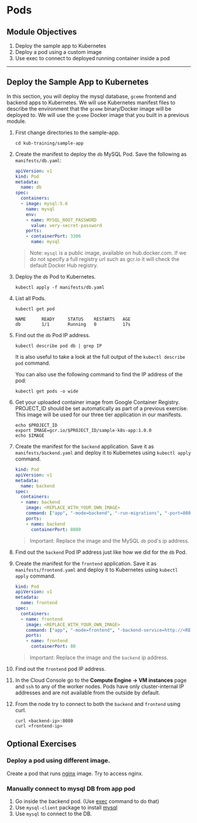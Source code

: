 # Pods

## Module Objectives

1. Deploy the sample app to Kubernetes
1. Deploy a pod using a custom image
1. Use exec to connect to deployed running container inside a pod

---

## Deploy the Sample App to Kubernetes

In this section, you will deploy the mysql database, `gceme` frontend and backend apps to Kubernetes. We will use Kubernetes manifest files to describe the environment that the `gceme` binary/Docker image will be deployed to. We will use the `gceme` Docker image that you built in a previous module.

1. First change directories to the sample-app.

    ```shell
    cd kub-training/sample-app
    ```

1. Create the manifest to deploy the `db` MySQL Pod. Save the following as `manifests/db.yaml`:

    ```yaml
    apiVersion: v1
    kind: Pod
    metadata:
      name: db
    spec:
      containers:
      - image: mysql:5.6
        name: mysql
        env:
        - name: MYSQL_ROOT_PASSWORD
          value: very-secret-password
        ports:
        - containerPort: 3306
          name: mysql
    ```

    > Note: `mysql` is a public image, available on hub.docker.com. If we do not specify a full registry url such as gcr.io it will check the default Docker Hub registry.

1. Deploy the `db` Pod to Kubernetes.

    ```shell
    kubectl apply -f manifests/db.yaml
    ```
1. List all Pods.

    ```shell
    kubectl get pod
    ```

    ```
    NAME      READY     STATUS    RESTARTS   AGE
    db        1/1       Running   0          17s
    ```

1. Find out the `db` Pod IP address.

    ```shell
    kubectl describe pod db | grep IP
    ```

    It is also useful to take a look at the full output of the `kubectl describe pod` command.

    You can also use the following command to find the IP address
    of the pod:
    ```shell
    kubectl get pods -o wide
    ```

1. Get your uploaded container image from Google Container Registry. PROJECT_ID should be set automatically as part of a previous exercise. This image will be used for our three tier application in our manifests.

    ```shell
    echo $PROJECT_ID
    export IMAGE=gcr.io/$PROJECT_ID/sample-k8s-app:1.0.0
    echo $IMAGE
    ```

1. Create the manifest for the `backend` application. Save it as `manifests/backend.yaml` and deploy it to Kubernetes using `kubectl apply` command.

    ```yaml
    kind: Pod
    apiVersion: v1
    metadata:
      name: backend
    spec:
      containers:
      - name: backend
        image: <REPLACE_WITH_YOUR_OWN_IMAGE>
        command: ["app", "-mode=backend", "-run-migrations", "-port=8080", "-db-host=<REPLACE_WITH_MYSQL_IP>", "-db-password=very-secret-password" ]
        ports:
        - name: backend
          containerPort: 8080
    ```

    > Important: Replace the image and the MySQL `db` pod's ip address.

1. Find out the `backend` Pod IP address just like how we did for the `db` Pod.

1. Create the manifest for the `frontend` application. Save it as `manifests/frontend.yaml` and deploy it to Kubernetes using `kubectl apply` command.

    ```yaml
    kind: Pod
    apiVersion: v1
    metadata:
      name: frontend
    spec:
      containers:
      - name: frontend
        image: <REPLACE_WITH_YOUR_OWN_IMAGE>
        command: ["app", "-mode=frontend", "-backend-service=http://<REPLACE_WITH_BACKEND_IP>:8080", "-port=80"]
        ports:
        - name: frontend
          containerPort: 80
    ```

    > Important: Replace the image and the `backend` ip address.

1. Find out the `frontend` pod IP address.

1. In the Cloud Console go to the **Compute Engine -> VM instances** page and
`ssh` to any of the worker nodes. Pods have only cluster-internal IP addresses and are not available from the outside by default.

1. From the node try to connect to both the `backend` and `frontend` using curl.

    ```shell
    curl <backend-ip>:8080
    curl <frontend-ip>
    ```


## Optional Exercises

### Deploy a pod using different image.

Create a pod that runs [nginx](https://hub.docker.com/_/nginx) image. Try to access nginx.

### Manually connect to mysql DB from app pod

1. Go inside the backend pod. (Use [exec](https://kubernetes.io/docs/tasks/debug-application-cluster/get-shell-running-container/) command to do that)
1. Use `mysql-client` package to install [mysql](https://dev.mysql.com/doc/refman/8.0/en/mysql.html)
1. Use `mysql` to connect to the DB.
